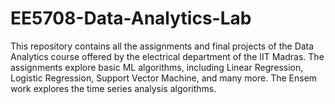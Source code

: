 # EE5708-Data-Analytics-Lab

This repository contains all the assignments and final projects of the Data Analytics course offered by the electrical department of the IIT Madras. The assignments explore basic ML algorithms, including Linear Regression, Logistic Regression, Support Vector Machine, and many more. The Ensem work explores the time series analysis algorithms.
